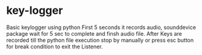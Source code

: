# key-logger
Basic keylogger using python 
First 5 seconds it records audio, sounddevice package wait for 5 sec to complete and finsh audio file.
After Keys are recorded till the python file execution stop by manually or press esc button for break condition to exit the Listener. 
